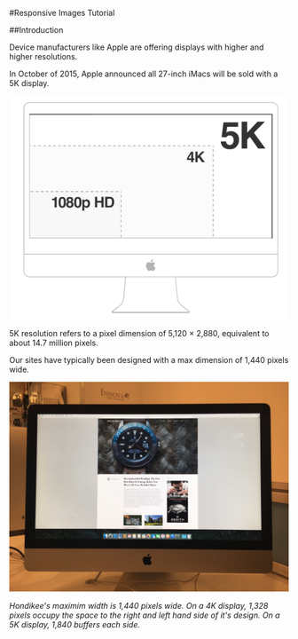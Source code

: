 #Responsive Images Tutorial

##Introduction

Device manufacturers like Apple are offering displays with higher and higher resolutions.

In October of 2015, Apple announced all 27-inch iMacs will be sold with a 5K display.

![alt tag](docs/4K.png)

5K resolution refers to a pixel dimension of 5,120 × 2,880, equivalent to about 14.7 million pixels.

Our sites have typically been designed with a max dimension of 1,440 pixels wide.

![alt tag](docs/hodinkee.jpg)

*Hondikee's maximim width is 1,440 pixels wide. On a 4K display, 1,328 pixels occupy the space to the right and left hand side of it's design. On a 5K display, 1,840 buffers each side.*

